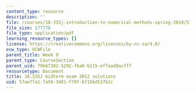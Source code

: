 ```yaml
---
content_type: resource
description: ''
file: /courses/18-335j-introduction-to-numerical-methods-spring-2019/57ae7fa17a583481f70f6f15bd527b2c_MIT18_335JS19_exam12sol.pdf
file_size: 177778
file_type: application/pdf
learning_resource_types: []
license: https://creativecommons.org/licenses/by-nc-sa/4.0/
ocw_type: OCWFile
parent_title: Week 9
parent_type: CourseSection
parent_uid: 79b67382-5292-f6a0-b115-ef7aad0acfff
resourcetype: Document
title: 18.335J midterm exam 2012 solutions
uid: 57ae7fa1-7a58-3481-f70f-6f15bd527b2c
---
```

